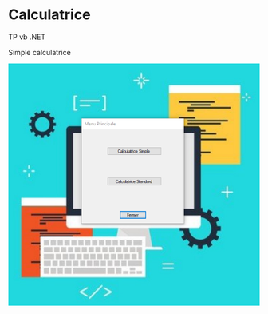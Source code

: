 # Calculatrice
TP vb .NET

Simple calculatrice

![alt text](https://raw.githubusercontent.com/rassasamine/Calculatrice/master/C1.png)
